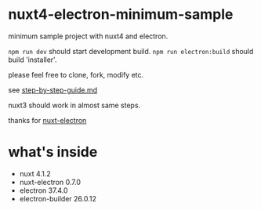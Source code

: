 # nuxt4-electron-minimum-sample

minimum sample project with nuxt4 and electron.

`npm run dev` should start development build.
`npm run electron:build` should build 'installer'.

please feel free to clone, fork, modify etc.

see [step-by-step-guide.md](https://github.com/mia-san/nuxt4-electron-minimum-sample/blob/main/step-by-step-guide.md)

nuxt3 should work in almost same steps.

thanks for [nuxt-electron](https://github.com/caoxiemeihao/nuxt-electron)

# what's inside

- nuxt 4.1.2
- nuxt-electron 0.7.0
- electron 37.4.0
- electron-builder 26.0.12

